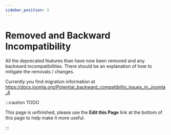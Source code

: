 ```yaml
---
sidebar_position: 3
---
```


Removed and Backward Incompatibility
====================================
All the deprecated features than have now been removed and any backward incompatibilities.
There should be an explanation of how to mitigate the removals / changes.

Currently you find migration information at https://docs.joomla.org/Potential_backward_compatibility_issues_in_Joomla_4

:::caution TODO

This page is unfinished, please use the **Edit this Page** link at the bottom of this page to help make it more useful.

:::

